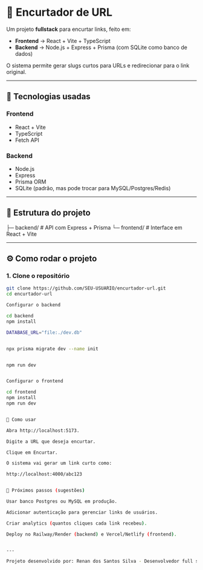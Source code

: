 # 🔗 Encurtador de URL

Um projeto **fullstack** para encurtar links, feito em:

- **Frontend** → React + Vite + TypeScript  
- **Backend** → Node.js + Express + Prisma (com SQLite como banco de dados)  

O sistema permite gerar slugs curtos para URLs e redirecionar para o link original.

---

## 🚀 Tecnologias usadas

### Frontend
- React + Vite
- TypeScript
- Fetch API

### Backend
- Node.js
- Express
- Prisma ORM
- SQLite (padrão, mas pode trocar para MySQL/Postgres/Redis)

---

## 📂 Estrutura do projeto

├─ backend/ # API com Express + Prisma
└─ frontend/ # Interface em React + Vite

---

## ⚙️ Como rodar o projeto

### 1. Clone o repositório
```bash
git clone https://github.com/SEU-USUARIO/encurtador-url.git
cd encurtador-url

Configurar o backend

cd backend
npm install

DATABASE_URL="file:./dev.db"


npx prisma migrate dev --name init


npm run dev


Configurar o frontend

cd frontend
npm install
npm run dev


📌 Como usar

Abra http://localhost:5173.

Digite a URL que deseja encurtar.

Clique em Encurtar.

O sistema vai gerar um link curto como:

http://localhost:4000/abc123


🔮 Próximos passos (sugestões)

Usar banco Postgres ou MySQL em produção.

Adicionar autenticação para gerenciar links de usuários.

Criar analytics (quantos cliques cada link recebeu).

Deploy no Railway/Render (backend) e Vercel/Netlify (frontend).


---

Projeto desenvolvido por: Renan dos Santos Silva - Desenvolvedor full stack Jr.

